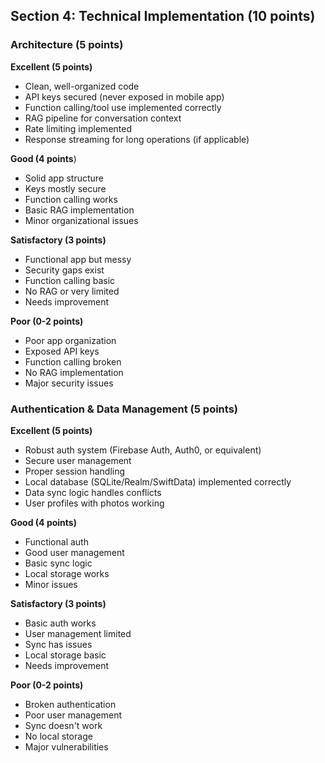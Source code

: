 ## Section 4: Technical Implementation (10 points)

### Architecture (5 points)

**Excellent (5 points)**

- Clean, well-organized code
- API keys secured (never exposed in mobile app)
- Function calling/tool use implemented correctly
- RAG pipeline for conversation context
- Rate limiting implemented
- Response streaming for long operations (if applicable)

**Good (4 points**)

- Solid app structure
- Keys mostly secure
- Function calling works
- Basic RAG implementation
- Minor organizational issues

**Satisfactory (3 points)**

- Functional app but messy
- Security gaps exist
- Function calling basic
- No RAG or very limited
- Needs improvement

**Poor (0-2 points)**

- Poor app organization
- Exposed API keys
- Function calling broken
- No RAG implementation
- Major security issues

### Authentication & Data Management (5 points)

**Excellent (5 points)**

- Robust auth system (Firebase Auth, Auth0, or equivalent)
- Secure user management
- Proper session handling
- Local database (SQLite/Realm/SwiftData) implemented correctly
- Data sync logic handles conflicts
- User profiles with photos working

**Good (4 points)**

- Functional auth
- Good user management
- Basic sync logic
- Local storage works
- Minor issues

**Satisfactory (3 points)**

- Basic auth works
- User management limited
- Sync has issues
- Local storage basic
- Needs improvement

**Poor (0-2 points)**

- Broken authentication
- Poor user management
- Sync doesn't work
- No local storage
- Major vulnerabilities
